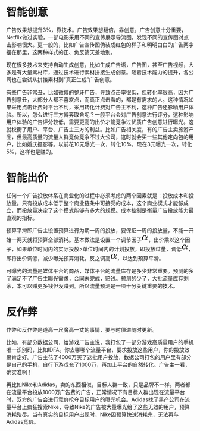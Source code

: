<a name="fsEUn"></a>
# 智能创意
广告效果想提升3%，靠技术。广告效果想翻倍，靠创意。广告创意十分重要，Netflix做过实验，一部电影采用不同的宣传展示导流图，发现不同的宣传图对点击影响很大。更一般的，比如广告宣传图伪装成红包的样子和明明白白的广告两字摆在那里，这两种样式的正、负反馈天差地别。

现在很多技术来支持自动生成创意，比如生成广告语，广告图，甚至广告视频，大多是有大量素材库，通过技术进行素材拼接生成创意。随着技术能力的提升，各公司也在尝试从拼接素材到“真正生成”广告创意。

有些广告非常丑，比如微博的整牙广告，导致点击率很低，但转化率很高，因为广告创意丑，大部分人都不喜欢点，而真正点击看的，都是有需求的人。这种情况如果采用点击计费对平台不利，采用转化计费对广告主不利，这种广告还影响用户体验。所以，怎么进行三方博弈取舍呢？一般平台会对广告创意进行评分，这种影响用户体验的广告评分较低，需要更高的出价才能竞争过优质广告创意进行曝光。这就权衡了用户、平台、广告主三方的利益。比如广告相关度，有的广告主卖旅游产品，但最高质量的流量人群竞价竞争不过大公司，这时就会买一些其他定向包的用户，比如婚庆摄影等。以前花10元曝光一次，转化10%，现在3元曝光一次，转化5%，这样也是赚的。

<a name="FUk5R"></a>
# 智能出价
任何一个广告投放体系在商业化的过程中必须考虑的两个因素就是：投放成本和投放量。只有投放成本低于整个商业链条中可接受的成本，这个商业模式才能够成立，而投放量决定了这个模式能够有多大的规模。成本控制是衡量广告投放能力最直观的指标。

预算平滑即广告主设置预算进行为期一周的投放，要保证一周的投放量，不能一开始一两天就将预算全部消耗。基本做法是设置一个调节因子![](./img/7b7f9dbfea05c83784f8b85149852f08.svg)，出价乘以这个因子，如果单位时间内的实际投放>单位时间内的计划投放，即投放过量，调低![](./img/7b7f9dbfea05c83784f8b85149852f08.svg)，即将出价调低，减少曝光预算消耗。反之调高![](./img/7b7f9dbfea05c83784f8b85149852f08.svg)，以达到预算平滑。

可曝光的流量是媒体平台的商品，媒体平台的流量库存是多少非常重要。预测的多了满足不了广告主曝光需求，合同未完成，赔钱。预测的少了，大批流量库存剩余，本可以赚更多钱但没赚到。所以流量预测是一项十分关键重要的技术。
<a name="Sh8NJ"></a>
# 反作弊
作弊和反作弊是道高一尺魔高一丈的事情，要与时俱进随时更新。

比如，有部分数据公司，给游戏广告主说，我打包了一部分游戏高质量用户的手机唯一识别码，比如IDFA。你去哪哪个流量平台，要求投放这些用户，你的投放效果肯定好。广告主花了4000万买了这批用户投放，数据公司打包的用户里有部分是自己的手机，自行下游戏充了1000万，再加上平台的自然转化。广告主一看，确实准啊！

再比如Nike和Adidas，卖的东西相似，目标人群一致，只是品牌不一样。两者都在流量平台投放1000万广告费的广告，正常情况下有目标人群出现在流量平台时，双方的广告会进行竞价抢夺目标用户的曝光机会。Adidas找了黑产公司在流量平台上疯狂搜索Nike，导致Nike的广告被大量曝光给了这些无效的用户，预算消耗殆尽。当有真实的目标用户出现时，Nike因预算快速消耗完，无法再与Adidas竞价。
